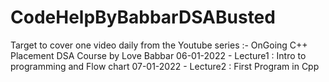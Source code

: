 # CodeHelpByBabbarDSABusted
Target to cover one video daily from the Youtube series :- OnGoing C++ Placement DSA Course by Love Babbar
06-01-2022 - Lecture1 : Intro to programming and Flow chart
07-01-2022 - Lecture2 : First Program in Cpp 
